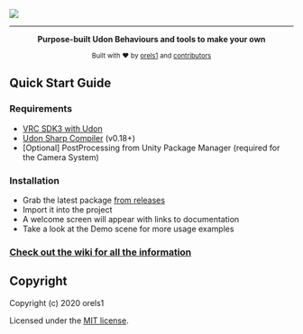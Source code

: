 ![](https://cdn.vrchat.sh/ut/promo/github_banner.png)
<hr>
<p align="center">
  <strong>Purpose-built Udon Behaviours and tools to make your own</strong>
</p>

<p align="center">
  <sub>Built with ❤︎ by
  <a href="https://twitter.com/orels1_">orels1</a> and
  <a href="https://github.com/orels1/UdonToolkit/graphs/contributors">
    contributors
  </a>
  </sub>
</p>

## Quick Start Guide

### Requirements

- [VRC SDK3 with Udon](https://vrchat.com/home/download)
- [Udon Sharp Compiler](https://github.com/Merlin-san/UdonSharp) (v0.18+)
- [Optional] PostProcessing from Unity Package Manager (required for the Camera System)

### Installation

- Grab the latest package [from releases](https://github.com/orels1/UdonToolkit/releases)
- Import it into the project
- A welcome screen will appear with links to documentation
- Take a look at the Demo scene for more usage examples

### [Check out the wiki for all the information](https://github.com/orels1/UdonToolkit/wiki)

## Copyright

Copyright (c) 2020 orels1

Licensed under the [MIT license](LICENSE).
